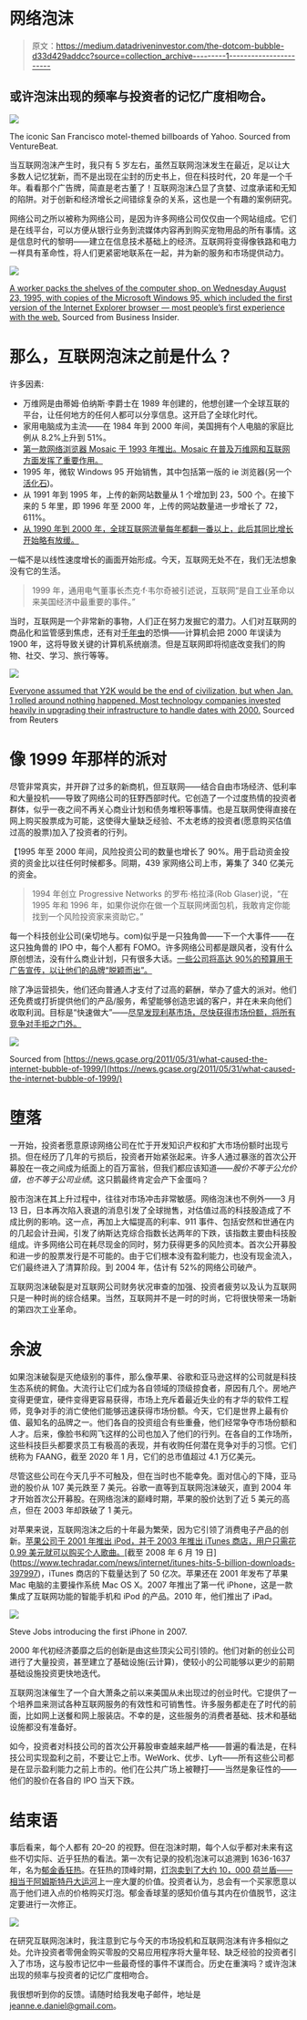 # 网络泡沫

> 原文：<https://medium.datadriveninvestor.com/the-dotcom-bubble-d33d429addcc?source=collection_archive---------1----------------------->

## 或许泡沫出现的频率与投资者的记忆广度相吻合。

![](img/88eae3772b5ce7d433e9173d280e81d8.png)

The iconic San Francisco motel-themed billboards of Yahoo. Sourced from VentureBeat.

当互联网泡沫产生时，我只有 5 岁左右，虽然互联网泡沫发生在最近，足以让大多数人记忆犹新，而不是出现在尘封的历史书上，但在科技时代，20 年是一个千年。看看那个广告牌，简直是老古董了！互联网泡沫凸显了贪婪、过度承诺和无知的陷阱。对于创新和经济增长之间错综复杂的关系，这也是一个有趣的案例研究。

网络公司之所以被称为网络公司，是因为许多网络公司仅仅由一个网站组成。它们是在线平台，可以方便从银行业务到流媒体内容再到购买宠物用品的所有事情。这是信息时代的黎明——建立在信息技术基础上的经济。互联网将变得像铁路和电力一样具有革命性，将人们更紧密地联系在一起，并为新的服务和市场提供动力。

![](img/622e83ad87e52a04cd96de01fff911ef.png)

[A worker packs the shelves of the computer shop, on Wednesday August 23, 1995, with copies of the Microsoft Windows 95, which included the first version of the Internet Explorer browser — most people’s first experience with the web.](https://www.businessinsider.com/history-of-the-dot-com-bubble-in-photos-2016-2?IR=T#the-dot-com-boom-kicked-off-in-the-late-90s-as-more-people-got-the-internet-in-their-homes-and-the-microsoft-windows-95-plus-pack-included-the-first-version-of-the-internet-explorer-browser--most-peoples-first-experience-with-the-web-1) Sourced from Business Insider.

# 那么，互联网泡沫之前是什么？

许多因素:

*   万维网是由蒂姆·伯纳斯·李爵士在 1989 年创建的，他想创建一个全球互联的平台，让任何地方的任何人都可以分享信息。这开启了全球化时代。
*   家用电脑成为主流——在 1984 年到 2000 年间，美国拥有个人电脑的家庭比例从 8.2%上升到 51%。
*   [第一款网络浏览器 Mosaic 于 1993 年推出。Mosaic 在普及万维网和互联网方面发挥了重要作用。](https://en.wikipedia.org/wiki/Mosaic_(web_browser))
*   1995 年，微软 Windows 95 开始销售，其中包括第一版的 ie 浏览器(另一个[活化石](https://en.wikipedia.org/wiki/Living_fossil))。
*   从 1991 年到 1995 年，上传的新网站数量从 1 个增加到 23，500 个。在接下来的 5 年里，即 1996 年至 2000 年，上传的网站数量进一步增长了 72，611%。
*   [从 1990 年到 2000 年，全球互联网流量每年都翻一番以上，此后其同比增长开始略有放缓。](https://en.wikipedia.org/wiki/Internet_traffic)

一幅不是以线性速度增长的画面开始形成。今天，互联网无处不在，我们无法想象没有它的生活。

> 1999 年，通用电气董事长杰克·f·韦尔奇被引述说，互联网“是自工业革命以来美国经济中最重要的事件。”

当时，互联网是一个非常新的事物，人们正在努力发掘它的潜力。人们对互联网的商品化和监管感到焦虑，还有对[千年虫](https://en.wikipedia.org/wiki/Year_2000_problem)的恐惧——计算机会把 2000 年误读为 1900 年，这将导致关键的计算机系统崩溃。但是互联网即将彻底改变我们的购物、社交、学习、旅行等等。

![](img/fff075dc8a10cff91af17109e4a5f7fa.png)

[Everyone assumed that Y2K would be the end of civilization, but when Jan. 1 rolled around nothing happened. Most technology companies invested heavily in upgrading their infrastructure to handle dates with 2000.](https://www.britannica.com/technology/Y2K-bug) Sourced from Reuters

# 像 1999 年那样的派对

尽管非常真实，并开辟了过多的新商机，但互联网——结合自由市场经济、低利率和大量投机——导致了网络公司的狂野西部时代。它创造了一个过度热情的投资者群体，似乎一夜之间不再关心商业计划和债务堆积等事情。也是互联网使得直接在网上购买股票成为可能，这使得大量缺乏经验、不太老练的投资者(愿意购买估值过高的股票)加入了投资者的行列。

【1995 年至 2000 年间，风险投资公司的数量也增长了 90%。用于启动资金投资的资金比以往任何时候都多。同期，439 家网络公司上市，筹集了 340 亿美元的资金。

> 1994 年创立 Progressive Networks 的罗布·格拉泽(Rob Glaser)说，“在 1995 年和 1996 年，如果你说你在做一个互联网烤面包机，我敢肯定你能找到一个风险投资家来资助它。”

每一个科技创业公司(亲切地与。com)似乎是一只独角兽——下一个大事件——在这只独角兽的 IPO 中，每个人都有 FOMO。许多网络公司都是跟风者，没有什么原创想法，没有什么商业计划，只有很多大话。[一些公司将高达 90%的预算用于广告宣传，以让他们的品牌“脱颖而出”。](https://news.gcase.org/2011/05/31/what-caused-the-internet-bubble-of-1999/)

除了净运营损失，他们还向普通人才支付了过高的薪酬，举办了盛大的派对。他们还免费或打折提供他们的产品/服务，希望能够创造忠诚的客户，并在未来向他们收取利润。目标是“快速做大”——[尽早发现利基市场，尽快获得市场份额，将所有竞争对手拒之门外。](https://www.nytimes.com/2008/11/23/business/23proto.html)

![](img/d87444e1c800d85b37139eccfb52a95a.png)

Sourced from [https://news.gcase.org/2011/05/31/what-caused-the-internet-bubble-of-1999/](https://news.gcase.org/2011/05/31/what-caused-the-internet-bubble-of-1999/)

# 堕落

一开始，投资者愿意原谅网络公司在忙于开发知识产权和扩大市场份额时出现亏损。但在经历了几年的亏损后，投资者开始紧张起来。许多人通过暴涨的首次公开募股在一夜之间成为纸面上的百万富翁，但我们都应该知道——*股价不等于公允价值，也不等于公司业绩*。这只鹅最终肯定会产下金蛋吗？

股市泡沫在其上升过程中，往往对市场冲击非常敏感。网络泡沫也不例外——3 月 13 日，日本再次陷入衰退的消息引发了全球抛售，对估值过高的科技股造成了不成比例的影响。这一点，再加上大幅提高的利率、911 事件、包括安然和世通在内的几起会计丑闻，引发了纳斯达克综合指数长达两年的下跌，该指数主要由科技股组成。许多网络公司在耗尽现金的同时，努力获得更多的风险资本。首次公开募股和进一步的股票发行是不可能的。由于它们根本没有盈利能力，也没有现金流入，它们最终进入了清算阶段。到 2004 年，估计有 52%的网络公司破产。

互联网泡沫破裂是对互联网公司财务状况审查的加强、投资者疲劳以及认为互联网只是一种时尚的综合结果。当然，互联网并不是一时的时尚，它将很快带来一场新的第四次工业革命。

# 余波

如果泡沫破裂是灭绝级别的事件，那么像苹果、谷歌和亚马逊这样的公司就是科技生态系统的鳄鱼。大流行让它们成为各自领域的顶级掠食者，原因有几个。房地产变得更便宜，硬件变得更容易获得，市场上充斥着最近失业的有才华的软件工程师，竞争对手的消亡使他们能够迅速获得市场份额。今天，它们是世界上最有价值、最知名的品牌之一。他们各自的投资组合有些重叠，他们经常争夺市场份额和人才。后来，像脸书和网飞这样的公司也加入了他们的行列。在各自的工作场所，这些科技巨头都要求员工有极高的表现，并有收购任何潜在竞争对手的习惯。它们统称为 FAANG，截至 2020 年 1 月，它们的总市值超过 4.1 万亿美元。

尽管这些公司在今天几乎不可触及，但在当时也不能幸免。面对信心的下降，亚马逊的股价从 107 美元跌至 7 美元。谷歌一直等到互联网泡沫破灭，直到 2004 年才开始首次公开募股。在网络泡沫的巅峰时期，苹果的股价达到了近 5 美元的高点，但在 2003 年却跌破了 1 美元。

对苹果来说，互联网泡沫之后的十年最为繁荣，因为它引领了消费电子产品的创新。[苹果公司于 2001 年推出 iPod，并于 2003 年推出 iTunes 商店，用户只需花 0.99 美元就可以购买个人歌曲。](https://en.wikipedia.org/wiki/Apple_Inc.)[截至 2008 年 6 月 19 日](https://www.techradar.com/news/internet/itunes-hits-5-billion-downloads-397997)，iTunes 商店的下载量达到了 50 亿次。苹果还在 2001 年发布了苹果 Mac 电脑的主要操作系统 Mac OS X。2007 年推出了第一代 iPhone，这是一款集成了互联网功能的智能手机和 iPod 的产品。2010 年，他们推出了 iPad。

![](img/3e871c55402c4ad2c0a9d2a174442a97.png)

Steve Jobs introducing the first iPhone in 2007.

2000 年代初经济萎靡之后的创新是由这些顶尖公司引领的。他们对新的创业公司进行了大量投资，甚至建立了基础设施(云计算)，使较小的公司能够以更少的前期基础设施投资更快地迭代。

互联网泡沫催生了一个自大萧条之前以来美国从未出现过的创业时代。它提供了一个培养皿来测试各种互联网服务的有效性和可销售性。许多服务都走在了时代的前面，比如网上送餐和网上服装店。不幸的是，这些服务的消费者基础、技术和基础设施都没有准备好。

如今，投资者对科技公司的首次公开募股审查越来越严格——普遍的看法是，在科技公司实现盈利之前，不要让它上市。WeWork、优步、Lyft——所有这些公司都是在显示盈利能力之前上市的。他们在公共广场上被鞭打——当然是象征性的——他们的股价在各自的 IPO 当天下跌。

# 结束语

事后看来，每个人都有 20–20 的视野。但在泡沫时期，每个人似乎都对未来有这些不切实际、近乎狂热的看法。第一次有记录的投机泡沫可以追溯到 1636-1637 年，名为[郁金香狂热](https://en.wikipedia.org/wiki/Tulip_mania)。在狂热的顶峰时期，[灯泡卖到了大约 10，000 荷兰盾——相当于阿姆斯特丹大运河](https://www.investopedia.com/terms/d/dutch_tulip_bulb_market_bubble.asp)上一座大厦的价值。投资者认为，总会有一个买家愿意以高于他们进入点的价格购买灯泡。郁金香球茎的感知价值与其内在价值脱节，这注定要进行一次修正。

![](img/510f3d9a3063d4a12f4178aefe356517.png)

在研究互联网泡沫时，我注意到它与今天的市场投机和互联网泡沫有许多相似之处。允许投资者零佣金购买零股的交易应用程序将大量年轻、缺乏经验的投资者引入了市场，这与股市记忆中一些最奇怪的事件不谋而合。历史在重演吗？或许泡沫出现的频率与投资者的记忆广度相吻合。

我很想听到你的反馈。请随时给我发电子邮件，地址是[jeanne.e.daniel@gmail.com](mailto:jeanne.e.daniel@gmail.com)。
